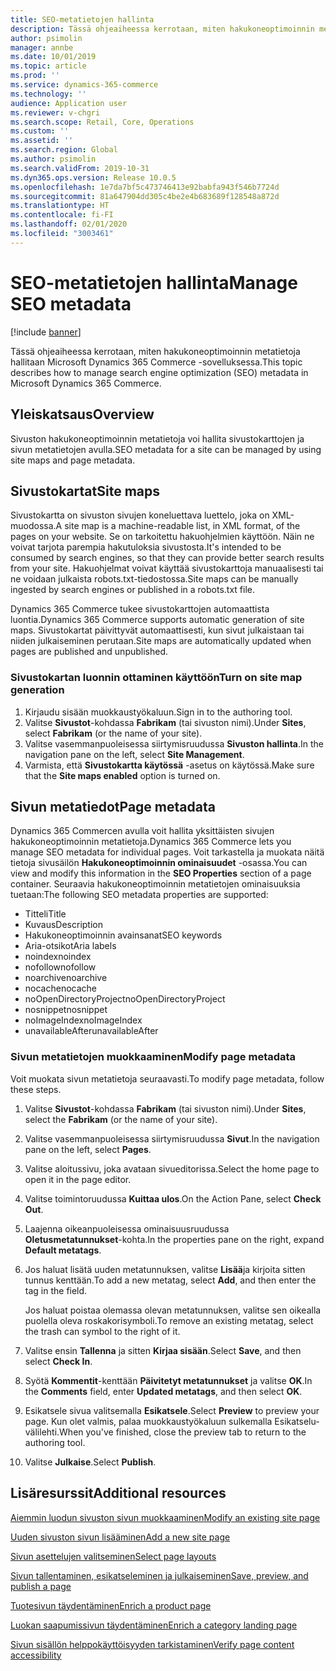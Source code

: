 ```yaml
---
title: SEO-metatietojen hallinta
description: Tässä ohjeaiheessa kerrotaan, miten hakukoneoptimoinnin metatietoja hallitaan Microsoft Dynamics 365 Commerce -sovelluksessa.
author: psimolin
manager: annbe
ms.date: 10/01/2019
ms.topic: article
ms.prod: ''
ms.service: dynamics-365-commerce
ms.technology: ''
audience: Application user
ms.reviewer: v-chgri
ms.search.scope: Retail, Core, Operations
ms.custom: ''
ms.assetid: ''
ms.search.region: Global
ms.author: psimolin
ms.search.validFrom: 2019-10-31
ms.dyn365.ops.version: Release 10.0.5
ms.openlocfilehash: 1e7da7bf5c473746413e92babfa943f546b7724d
ms.sourcegitcommit: 81a647904dd305c4be2e4b683689f128548a872d
ms.translationtype: HT
ms.contentlocale: fi-FI
ms.lasthandoff: 02/01/2020
ms.locfileid: "3003461"
---
```

# <a name="manage-seo-metadata"></a><span data-ttu-id="9442f-103">SEO-metatietojen hallinta</span><span class="sxs-lookup"><span data-stu-id="9442f-103">Manage SEO metadata</span></span>


[!include [banner](includes/banner.md)]

<span data-ttu-id="9442f-104">Tässä ohjeaiheessa kerrotaan, miten hakukoneoptimoinnin metatietoja hallitaan Microsoft Dynamics 365 Commerce -sovelluksessa.</span><span class="sxs-lookup"><span data-stu-id="9442f-104">This topic describes how to manage search engine optimization (SEO) metadata in Microsoft Dynamics 365 Commerce.</span></span>

## <a name="overview"></a><span data-ttu-id="9442f-105">Yleiskatsaus</span><span class="sxs-lookup"><span data-stu-id="9442f-105">Overview</span></span>

<span data-ttu-id="9442f-106">Sivuston hakukoneoptimoinnin metatietoja voi hallita sivustokarttojen ja sivun metatietojen avulla.</span><span class="sxs-lookup"><span data-stu-id="9442f-106">SEO metadata for a site can be managed by using site maps and page metadata.</span></span>
    
## <a name="site-maps"></a><span data-ttu-id="9442f-107">Sivustokartat</span><span class="sxs-lookup"><span data-stu-id="9442f-107">Site maps</span></span>

<span data-ttu-id="9442f-108">Sivustokartta on sivuston sivujen koneluettava luettelo, joka on XML-muodossa.</span><span class="sxs-lookup"><span data-stu-id="9442f-108">A site map is a machine-readable list, in XML format, of the pages on your website.</span></span> <span data-ttu-id="9442f-109">Se on tarkoitettu hakuohjelmien käyttöön. Näin ne voivat tarjota parempia hakutuloksia sivustosta.</span><span class="sxs-lookup"><span data-stu-id="9442f-109">It's intended to be consumed by search engines, so that they can provide better search results from your site.</span></span> <span data-ttu-id="9442f-110">Hakuohjelmat voivat käyttää sivustokarttoja manuaalisesti tai ne voidaan julkaista robots.txt-tiedostossa.</span><span class="sxs-lookup"><span data-stu-id="9442f-110">Site maps can be manually ingested by search engines or published in a robots.txt file.</span></span>

<span data-ttu-id="9442f-111">Dynamics 365 Commerce tukee sivustokarttojen automaattista luontia.</span><span class="sxs-lookup"><span data-stu-id="9442f-111">Dynamics 365 Commerce supports automatic generation of site maps.</span></span> <span data-ttu-id="9442f-112">Sivustokartat päivittyvät automaattisesti, kun sivut julkaistaan tai niiden julkaiseminen perutaan.</span><span class="sxs-lookup"><span data-stu-id="9442f-112">Site maps are automatically updated when pages are published and unpublished.</span></span>

### <a name="turn-on-site-map-generation"></a><span data-ttu-id="9442f-113">Sivustokartan luonnin ottaminen käyttöön</span><span class="sxs-lookup"><span data-stu-id="9442f-113">Turn on site map generation</span></span>

1. <span data-ttu-id="9442f-114">Kirjaudu sisään muokkaustyökaluun.</span><span class="sxs-lookup"><span data-stu-id="9442f-114">Sign in to the authoring tool.</span></span>
1. <span data-ttu-id="9442f-115">Valitse **Sivustot**-kohdassa **Fabrikam** (tai sivuston nimi).</span><span class="sxs-lookup"><span data-stu-id="9442f-115">Under **Sites**, select **Fabrikam** (or the name of your site).</span></span>
1. <span data-ttu-id="9442f-116">Valitse vasemmanpuoleisessa siirtymisruudussa **Sivuston hallinta**.</span><span class="sxs-lookup"><span data-stu-id="9442f-116">In the navigation pane on the left, select **Site Management**.</span></span>
1. <span data-ttu-id="9442f-117">Varmista, että **Sivustokartta käytössä** -asetus on käytössä.</span><span class="sxs-lookup"><span data-stu-id="9442f-117">Make sure that the **Site maps enabled** option is turned on.</span></span>

## <a name="page-metadata"></a><span data-ttu-id="9442f-118">Sivun metatiedot</span><span class="sxs-lookup"><span data-stu-id="9442f-118">Page metadata</span></span>

<span data-ttu-id="9442f-119">Dynamics 365 Commercen avulla voit hallita yksittäisten sivujen hakukoneoptimoinnin metatietoja.</span><span class="sxs-lookup"><span data-stu-id="9442f-119">Dynamics 365 Commerce lets you manage SEO metadata for individual pages.</span></span> <span data-ttu-id="9442f-120">Voit tarkastella ja muokata näitä tietoja sivusäilön **Hakukoneoptimoinnin ominaisuudet** -osassa.</span><span class="sxs-lookup"><span data-stu-id="9442f-120">You can view and modify this information in the **SEO Properties** section of a page container.</span></span> <span data-ttu-id="9442f-121">Seuraavia hakukoneoptimoinnin metatietojen ominaisuuksia tuetaan:</span><span class="sxs-lookup"><span data-stu-id="9442f-121">The following SEO metadata properties are supported:</span></span>

- <span data-ttu-id="9442f-122">Titteli</span><span class="sxs-lookup"><span data-stu-id="9442f-122">Title</span></span>
- <span data-ttu-id="9442f-123">Kuvaus</span><span class="sxs-lookup"><span data-stu-id="9442f-123">Description</span></span>
- <span data-ttu-id="9442f-124">Hakukoneoptimoinnin avainsanat</span><span class="sxs-lookup"><span data-stu-id="9442f-124">SEO keywords</span></span>
- <span data-ttu-id="9442f-125">Aria-otsikot</span><span class="sxs-lookup"><span data-stu-id="9442f-125">Aria labels</span></span>
- <span data-ttu-id="9442f-126">noindex</span><span class="sxs-lookup"><span data-stu-id="9442f-126">noindex</span></span>
- <span data-ttu-id="9442f-127">nofollow</span><span class="sxs-lookup"><span data-stu-id="9442f-127">nofollow</span></span>
- <span data-ttu-id="9442f-128">noarchive</span><span class="sxs-lookup"><span data-stu-id="9442f-128">noarchive</span></span>
- <span data-ttu-id="9442f-129">nocache</span><span class="sxs-lookup"><span data-stu-id="9442f-129">nocache</span></span>
- <span data-ttu-id="9442f-130">noOpenDirectoryProject</span><span class="sxs-lookup"><span data-stu-id="9442f-130">noOpenDirectoryProject</span></span>
- <span data-ttu-id="9442f-131">nosnippet</span><span class="sxs-lookup"><span data-stu-id="9442f-131">nosnippet</span></span>
- <span data-ttu-id="9442f-132">noImageIndex</span><span class="sxs-lookup"><span data-stu-id="9442f-132">noImageIndex</span></span>
- <span data-ttu-id="9442f-133">unavailableAfter</span><span class="sxs-lookup"><span data-stu-id="9442f-133">unavailableAfter</span></span>

### <a name="modify-page-metadata"></a><span data-ttu-id="9442f-134">Sivun metatietojen muokkaaminen</span><span class="sxs-lookup"><span data-stu-id="9442f-134">Modify page metadata</span></span>

<span data-ttu-id="9442f-135">Voit muokata sivun metatietoja seuraavasti.</span><span class="sxs-lookup"><span data-stu-id="9442f-135">To modify page metadata, follow these steps.</span></span>

1. <span data-ttu-id="9442f-136">Valitse **Sivustot**-kohdassa **Fabrikam** (tai sivuston nimi).</span><span class="sxs-lookup"><span data-stu-id="9442f-136">Under **Sites**, select the **Fabrikam** (or the name of your site).</span></span>
1. <span data-ttu-id="9442f-137">Valitse vasemmanpuoleisessa siirtymisruudussa **Sivut**.</span><span class="sxs-lookup"><span data-stu-id="9442f-137">In the navigation pane on the left, select **Pages**.</span></span>
1. <span data-ttu-id="9442f-138">Valitse aloitussivu, joka avataan sivueditorissa.</span><span class="sxs-lookup"><span data-stu-id="9442f-138">Select the home page to open it in the page editor.</span></span>
1. <span data-ttu-id="9442f-139">Valitse toimintoruudussa **Kuittaa ulos**.</span><span class="sxs-lookup"><span data-stu-id="9442f-139">On the Action Pane, select **Check Out**.</span></span>
1. <span data-ttu-id="9442f-140">Laajenna oikeanpuoleisessa ominaisuusruudussa **Oletusmetatunnukset**-kohta.</span><span class="sxs-lookup"><span data-stu-id="9442f-140">In the properties pane on the right, expand **Default metatags**.</span></span>
1. <span data-ttu-id="9442f-141">Jos haluat lisätä uuden metatunnuksen, valitse **Lisää**ja kirjoita sitten tunnus kenttään.</span><span class="sxs-lookup"><span data-stu-id="9442f-141">To add a new metatag, select **Add**, and then enter the tag in the field.</span></span>

    <span data-ttu-id="9442f-142">Jos haluat poistaa olemassa olevan metatunnuksen, valitse sen oikealla puolella oleva roskakorisymboli.</span><span class="sxs-lookup"><span data-stu-id="9442f-142">To remove an existing metatag, select the trash can symbol to the right of it.</span></span>

1. <span data-ttu-id="9442f-143">Valitse ensin **Tallenna** ja sitten **Kirjaa sisään**.</span><span class="sxs-lookup"><span data-stu-id="9442f-143">Select **Save**, and then select **Check In**.</span></span>
1. <span data-ttu-id="9442f-144">Syötä **Kommentit**-kenttään **Päivitetyt metatunnukset** ja valitse **OK**.</span><span class="sxs-lookup"><span data-stu-id="9442f-144">In the **Comments** field, enter **Updated metatags**, and then select **OK**.</span></span>
1. <span data-ttu-id="9442f-145">Esikatsele sivua valitsemalla **Esikatsele**.</span><span class="sxs-lookup"><span data-stu-id="9442f-145">Select **Preview** to preview your page.</span></span> <span data-ttu-id="9442f-146">Kun olet valmis, palaa muokkaustyökaluun sulkemalla Esikatselu-välilehti.</span><span class="sxs-lookup"><span data-stu-id="9442f-146">When you've finished, close the preview tab to return to the authoring tool.</span></span>
1. <span data-ttu-id="9442f-147">Valitse **Julkaise**.</span><span class="sxs-lookup"><span data-stu-id="9442f-147">Select **Publish**.</span></span>

## <a name="additional-resources"></a><span data-ttu-id="9442f-148">Lisäresurssit</span><span class="sxs-lookup"><span data-stu-id="9442f-148">Additional resources</span></span>

[<span data-ttu-id="9442f-149">Aiemmin luodun sivuston sivun muokkaaminen</span><span class="sxs-lookup"><span data-stu-id="9442f-149">Modify an existing site page</span></span>](modify-existing-page.md)

[<span data-ttu-id="9442f-150">Uuden sivuston sivun lisääminen</span><span class="sxs-lookup"><span data-stu-id="9442f-150">Add a new site page</span></span>](add-new-page.md)

[<span data-ttu-id="9442f-151">Sivun asettelujen valitseminen</span><span class="sxs-lookup"><span data-stu-id="9442f-151">Select page layouts</span></span>](select-page-layouts.md)

[<span data-ttu-id="9442f-152">Sivun tallentaminen, esikatseleminen ja julkaiseminen</span><span class="sxs-lookup"><span data-stu-id="9442f-152">Save, preview, and publish a page</span></span>](save-preview-publish-page.md)

[<span data-ttu-id="9442f-153">Tuotesivun täydentäminen</span><span class="sxs-lookup"><span data-stu-id="9442f-153">Enrich a product page</span></span>](enrich-product-page.md)

[<span data-ttu-id="9442f-154">Luokan saapumissivun täydentäminen</span><span class="sxs-lookup"><span data-stu-id="9442f-154">Enrich a category landing page</span></span>](enrich-category-page.md)

[<span data-ttu-id="9442f-155">Sivun sisällön helppokäyttöisyyden tarkistaminen</span><span class="sxs-lookup"><span data-stu-id="9442f-155">Verify page content accessibility</span></span>](verify-accessibility.md)
